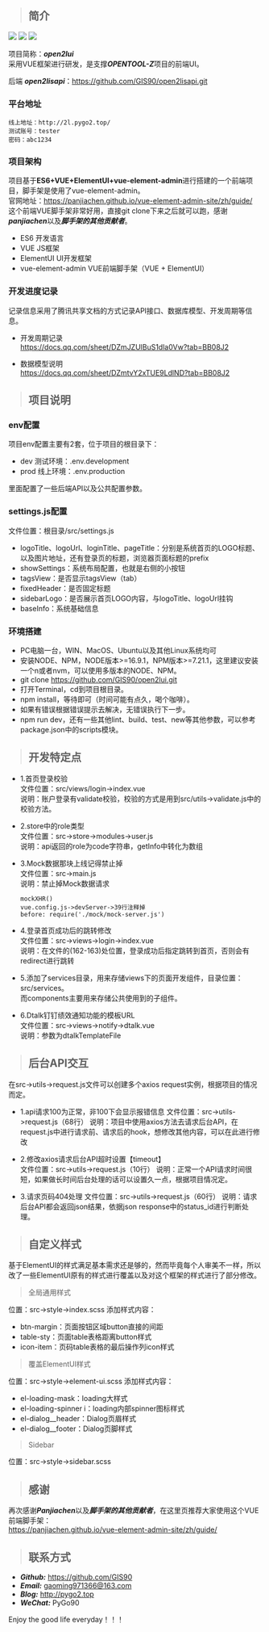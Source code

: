 > ## 简介

![](https://img.shields.io/badge/Language-ES6-red)
![](https://img.shields.io/badge/DevStructure-VUE-0000FF)
![](https://img.shields.io/badge/UI-ElementUI-green)

项目简称：**_open2lui_**  
采用VUE框架进行研发，是支撑***OPENTOOL-Z***项目的前端UI。

后端 **_open2lisapi_**：https://github.com/GIS90/open2lisapi.git

### 平台地址

```
线上地址：http://2l.pygo2.top/  
测试账号：tester  
密码：abc1234
```


### 项目架构

项目基于**ES6+VUE+ElementUI+vue-element-admin**进行搭建的一个前端项目，脚手架是使用了vue-element-admin。  
官网地址：https://panjiachen.github.io/vue-element-admin-site/zh/guide/  
这个前端VUE脚手架非常好用，直接git clone下来之后就可以跑，感谢***panjiachen***以及***脚手架的其他贡献者***。 

- ES6 开发语言
- VUE JS框架
- ElementUI UI开发框架
- vue-element-admin VUE前端脚手架（VUE + ElementUI）


### 开发进度记录

记录信息采用了腾讯共享文档的方式记录API接口、数据库模型、开发周期等信息。

- 开发周期记录  
  https://docs.qq.com/sheet/DZmJZUlBuS1dla0Vw?tab=BB08J2

- 数据模型说明  
  https://docs.qq.com/sheet/DZmtvY2xTUE9LdlND?tab=BB08J2

> ## 项目说明

### env配置

项目env配置主要有2套，位于项目的根目录下：
- dev 测试环境：.env.development
- prod 线上环境：.env.production

里面配置了一些后端API以及公共配置参数。

### settings.js配置

文件位置：根目录/src/settings.js

- logoTitle、logoUrl、loginTitle、pageTitle：分别是系统首页的LOGO标题、以及图片地址，还有登录页的标题，浏览器页面标题的prefix
- showSettings：系统布局配置，也就是右侧的小按钮
- tagsView：是否显示tagsView（tab）
- fixedHeader：是否固定标题
- sidebarLogo：是否展示首页LOGO内容，与logoTitle、logoUrl挂钩
- baseInfo：系统基础信息


### 环境搭建

- PC电脑一台，WIN、MacOS、Ubuntu以及其他Linux系统均可
- 安装NODE、NPM，NODE版本>=16.9.1，NPM版本>=7.21.1，这里建议安装一个n或者nvm，可以使用多版本的NODE、NPM。
- git clone https://github.com/GIS90/open2lui.git
- 打开Terminal，cd到项目根目录。
- npm install，等待即可（时间可能有点久，喝个咖啡）。
- 如果有错误根据错误提示去解决，无错误执行下一步。
- npm run dev，还有一些其他lint、build、test、new等其他参数，可以参考package.json中的scripts模块。

> ## 开发特定点

- 1.首页登录校验  
文件位置：src/views/login->index.vue  
说明：账户登录有validate校验，校验的方式是用到src/utils->validate.js中的校验方法。


- 2.store中的role类型  
文件位置：src->store->modules->user.js  
说明：api返回的role为code字符串，getInfo中转化为数组


- 3.Mock数据那块上线记得禁止掉  
文件位置：src->main.js   
说明：禁止掉Mock数据请求
  ```
  mockXHR()
  vue.config.js->devServer->39行注释掉
  before: require('./mock/mock-server.js')
  ```

- 4.登录首页成功后的跳转修改  
文件位置：src->views->login->index.vue   
说明：在文件的(162-163)处位置，登录成功后指定跳转到首页，否则会有redirect进行跳转   

- 5.添加了services目录，用来存储views下的页面开发组件，目录位置：src/services。   
而components主要用来存储公共使用到的子组件。

- 6.Dtalk钉钉绩效通知功能的模板URL   
文件位置：src->views->notify->dtalk.vue   
说明：参数为dtalkTemplateFile

> ## 后台API交互

在src->utils->request.js文件可以创建多个axios request实例，根据项目的情况而定。

- 1.api请求100为正常，非100下会显示报错信息 
  文件位置：src->utils->request.js（68行）
  说明：项目中使用axios方法去请求后台API，在request.js中进行请求前、请求后的hook，想修改其他内容，可以在此进行修改

- 2.修改axios请求后台API超时设置【timeout】  
  文件位置：src->utils->request.js（10行）
  说明：正常一个API请求时间很短，如果做长时间后台处理的话可以设置久一点，根据项目情况定。

- 3.请求页码404处理
  文件位置：src->utils->request.js（60行）
  说明：请求后台API都会返回json结果，依据json response中的status_id进行判断处理。


> ## 自定义样式

基于ElementUI的样式满足基本需求还是够的，然而毕竟每个人审美不一样，所以改了一些ElementUI原有的样式进行覆盖以及对这个框架的样式进行了部分修改。

> 全局通用样式

位置：src->style->index.scss
添加样式内容：
- btn-margin：页面按钮区域button直接的间距
- table-sty：页面table表格距离button样式
- icon-item：页码table表格的最后操作列icon样式

> 覆盖ElementUI样式   

位置：src->style->element-ui.scss
添加样式内容：
- el-loading-mask：loading大样式
- el-loading-spinner i：loading内部spinner图标样式
- el-dialog__header：Dialog页眉样式
- el-dialog__footer：Dialog页脚样式

> Sidebar

位置：src->style->sidebar.scss



> ## 感谢

再次感谢***Panjiachen***以及***脚手架的其他贡献者***，在这里页推荐大家使用这个VUE前端脚手架：   
https://panjiachen.github.io/vue-element-admin-site/zh/guide/

> ## 联系方式

* ***Github:*** https://github.com/GIS90
* ***Email:*** gaoming971366@163.com
* ***Blog:*** http://pygo2.top
* ***WeChat:*** PyGo90


Enjoy the good life everyday！！！



